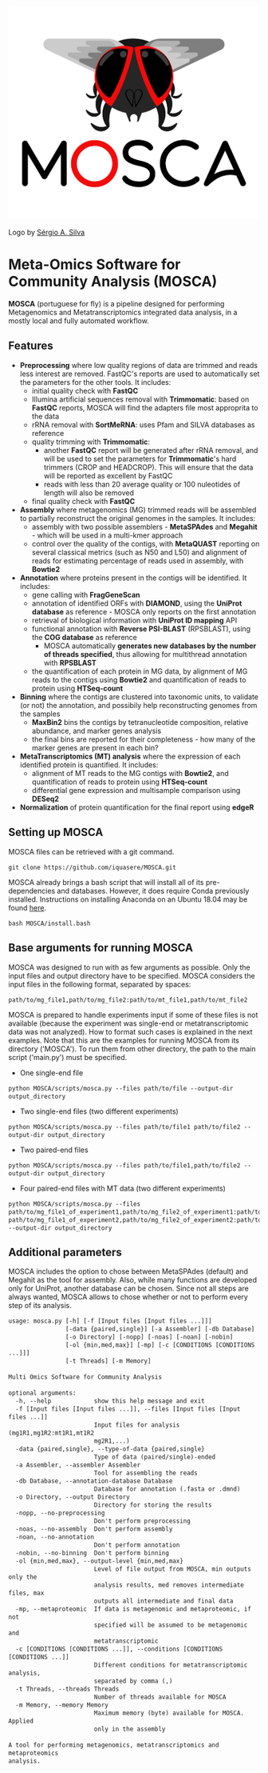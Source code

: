 ![ScreenShot](mosca_logo.png)

Logo by [Sérgio A. Silva](https://www.ceb.uminho.pt/People/Details/64888072-5cde-42da-b7e5-691d380cefb2)

# Meta-Omics Software for Community Analysis (MOSCA)

**MOSCA** (portuguese for fly) is a pipeline designed for performing Metagenomics and Metatranscriptomics integrated data analysis, in a mostly local and fully automated workflow.

## Features
* **Preprocessing** where low quality regions of data are trimmed and reads less interest are removed. FastQC's reports are used to automatically set the parameters for the other tools. It includes:
    * initial quality check with **FastQC**
    * Illumina artificial sequences removal with **Trimmomatic**: based on **FastQC** reports, MOSCA will find the adapters file most approprita to the data
    * rRNA removal with **SortMeRNA**: uses Pfam and SILVA databases as reference
    * quality trimming with **Trimmomatic**: 
        * another **FastQC** report will be generated after rRNA removal, and will be used to set the parameters for **Trimmomatic**'s hard trimmers (CROP and HEADCROP). This will ensure that the data will be reported as excellent by FastQC
        * reads with less than 20 average quality or 100 nuleotides of length will also be removed
    * final quality check with **FastQC** 
* **Assembly** where metagenomics (MG) trimmed reads will be assembled to partially reconstruct the original genomes in the samples. It includes:
    * assembly with two possible assemblers - **MetaSPAdes** and **Megahit** - which will be used in a multi-kmer approach
    * control over the quality of the contigs, with **MetaQUAST** reporting on several classical metrics (such as N50 and L50) and alignment of reads for estimating percentage of reads used in assembly, with **Bowtie2**
* **Annotation** where proteins present in the contigs will be identified. It includes:
    * gene calling with **FragGeneScan**
    * annotation of identified ORFs with **DIAMOND**, using the **UniProt database** as reference - MOSCA only reports on the first annotation
    * retrieval of biological information with **UniProt ID mapping** API
    * functional annotation with **Reverse PSI-BLAST** (RPSBLAST), using the **COG database** as reference
        * MOSCA automatically **generates new databases by the number of threads specified**, thus allowing for multithread annotation with **RPSBLAST**
    * the quantification of each protein in MG data, by alignment of MG reads to the contigs using **Bowtie2** and quantification of reads to protein using **HTSeq-count**
* **Binning** where the contigs are clustered into taxonomic units, to validate (or not) the annotation, and possibily help reconstructing genomes from the samples
    * **MaxBin2** bins the contigs by tetranucleotide composition, relative abundance, and marker genes analysis
    * the final bins are reported for their completeness - how many of the marker genes are present in each bin?
* **MetaTranscriptomics (MT) analysis** where the expression of each identified protein is quantified. It includes:
    * alignment of MT reads to the MG contigs with **Bowtie2**, and quantification of reads to protein using **HTSeq-count**
    * differential gene expression and multisample comparison using **DESeq2**
* **Normalization** of protein quantification for the final report using **edgeR**

## Setting up MOSCA

MOSCA files can be retrieved with a git command.

```
git clone https://github.com/iquasere/MOSCA.git
```

MOSCA already brings a bash script that will install all of its pre-dependencies and databases. However, it does require Conda previously installed. Instructions on installing Anaconda on an Ubuntu 18.04 may be found [here](https://www.digitalocean.com/community/tutorials/how-to-install-anaconda-on-ubuntu-18-04-quickstart).

```
bash MOSCA/install.bash
```

<!---
## MOSCA is finally available as a Docker image!

To use MOSCA's Docker version, Docker must first be installed.

```
sudo apt-get update
sudo apt-get install docker-ce docker-ce-cli containerd.io
```

After having docker installed in the system, pull MOSCA's image.

```
docker pull iquasere/mosca:latest
```

At this point, MOSCA allows for defining custom databases for annotation, but not for adapters nor rRNA identification (instead, the image already brings the databases from Trimmomatic and SortMeRNA, respectively).
The database(s) for annotation must be present in FASTA or DMND (diamond binary) format in a specific directory that must be referenced in the mosca command.

```
docker run -t -v /path/to/folder_of_databases:/MOSCA/Databases/annotation_databases iquasere/mosca [arguments]
```

"/path/to/folder_of_databases" is the directory where the databases are stored. The rest of the command is to be inputed exactly as presented here, except for the [arguments], which are to be inputed just like if not using docker.
-->

## Base arguments for running MOSCA

MOSCA was designed to run with as few arguments as possible. Only the input files and output directory have to be specified. MOSCA considers the input files in the following format, separated by spaces:

```
path/to/mg_file1,path/to/mg_file2:path/to/mt_file1,path/to/mt_file2
```

MOSCA is prepared to handle experiments input if some of these files is not available (because the experiment was single-end or metatranscriptomic data was not analyzed). How to format such cases is explained in the next examples. Note that this are the examples for running MOSCA from its directory ('MOSCA'). To run them from other directory, the path to the main script ('main.py') must be specified.

* One single-end file

```
python MOSCA/scripts/mosca.py --files path/to/file --output-dir output_directory
```

* Two single-end files (two different experiments)

```
python MOSCA/scripts/mosca.py --files path/to/file1 path/to/file2 --output-dir output_directory
```

* Two paired-end files

```
python MOSCA/scripts/mosca.py --files path/to/file1,path/to/file2 --output-dir output_directory
```

* Four paired-end files with MT data (two different experiments)

```
python MOSCA/scripts/mosca.py --files path/to/mg_file1_of_experiment1,path/to/mg_file2_of_experiment1:path/to/mt_file1_of_experiment1,path/to/mt_file2_of_experiment1 path/to/mg_file1_of_experiment2,path/to/mg_file2_of_experiment2:path/to/mt_file1_of_experiment2,path/to/mt_file2_of_experiment2 --output-dir output_directory
```


## Additional parameters

MOSCA includes the option to chose between MetaSPAdes (default) and Megahit as the tool for assembly. Also, while many functions are developed only for UniProt, another database can be chosen. Since not all steps are always wanted, MOSCA allows to chose whether or not to perform every step of its analysis.

```
usage: mosca.py [-h] [-f [Input files [Input files ...]]]
                [-data {paired,single}] [-a Assembler] [-db Database]
                [-o Directory] [-nopp] [-noas] [-noan] [-nobin]
                [-ol {min,med,max}] [-mp] [-c [CONDITIONS [CONDITIONS ...]]]
                [-t Threads] [-m Memory]

Multi Omics Software for Community Analysis

optional arguments:
  -h, --help            show this help message and exit
  -f [Input files [Input files ...]], --files [Input files [Input files ...]]
                        Input files for analysis (mg1R1,mg1R2:mt1R1,mt1R2
                        mg2R1,...)
  -data {paired,single}, --type-of-data {paired,single}
                        Type of data (paired/single)-ended
  -a Assembler, --assembler Assembler
                        Tool for assembling the reads
  -db Database, --annotation-database Database
                        Database for annotation (.fasta or .dmnd)
  -o Directory, --output Directory
                        Directory for storing the results
  -nopp, --no-preprocessing
                        Don't perform preprocessing
  -noas, --no-assembly  Don't perform assembly
  -noan, --no-annotation
                        Don't perform annotation
  -nobin, --no-binning  Don't perform binning
  -ol {min,med,max}, --output-level {min,med,max}
                        Level of file output from MOSCA, min outputs only the
                        analysis results, med removes intermediate files, max
                        outputs all intermediate and final data
  -mp, --metaproteomic  If data is metagenomic and metaproteomic, if not
                        specified will be assumed to be metagenomic and
                        metatranscriptomic
  -c [CONDITIONS [CONDITIONS ...]], --conditions [CONDITIONS [CONDITIONS ...]]
                        Different conditions for metatranscriptomic analysis,
                        separated by comma (,)
  -t Threads, --threads Threads
                        Number of threads available for MOSCA
  -m Memory, --memory Memory
                        Maximum memory (byte) available for MOSCA. Applied
                        only in the assembly

A tool for performing metagenomics, metatranscriptomics and metaproteomics
analysis.
```
